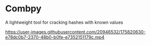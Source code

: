 # Combpy
A lightweight tool for cracking hashes with known values

https://user-images.githubusercontent.com/20946532/175820630-e78dc0b7-2370-48b0-b0fe-e7352151179c.mp4


